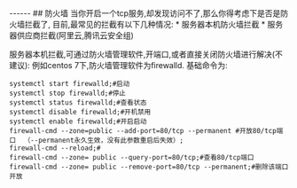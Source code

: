 <head>
     <title>EasySwoole 入门教程|swoole 入门教程|Linux基础|Linux 防火墙</title>
     <meta name="keywords" content="EasySwoole 入门教程|swoole 入门教程|Linux基础|Linux 防火墙"/>
     <meta name="description" content="EasySwoole 入门教程|swoole 入门教程|Linux基础|Linux 防火墙"/>
</head>
---<head>---
## 防火墙
当你开启一个tcp服务,却发现访问不了,那么你得考虑下是否是防火墙拦截了,  
目前,最常见的拦截有以下几种情况:
 * 服务器本机防火墙拦截
 * 服务器供应商拦截(阿里云,腾讯云安全组)

服务器本机拦截,可通过防火墙管理软件,开端口,或者直接关闭防火墙进行解决(不建议):
例如centos 7下,防火墙管理软件为firewalld.
基础命令为:
```
systemctl start firewalld;#启动
systemctl stop firewalld;#停止
systemctl status firewalld;#查看状态
systemctl disable firewalld;#开机禁用
systemctl enable firewalld;#开启启动
firewall-cmd --zone=public --add-port=80/tcp --permanent #开放80/tcp端口  （--permanent永久生效，没有此参数重启后失效）;
firewall-cmd --reload;#
firewall-cmd --zone= public --query-port=80/tcp;#查看80/tcp端口
firewall-cmd --zone= public --remove-port=80/tcp --permanent;#删除该端口开放
```





